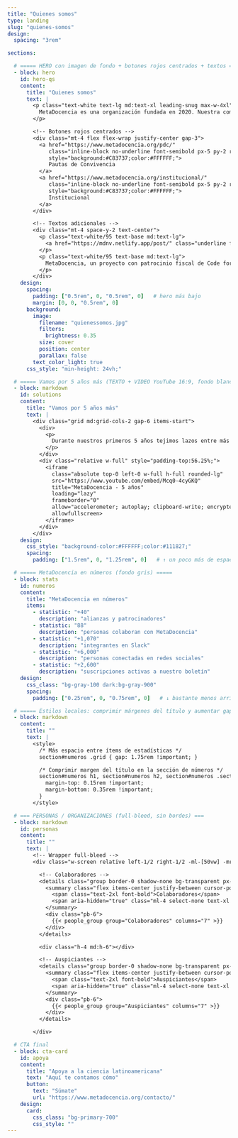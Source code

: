 ```yaml
---
title: "Quienes somos"
type: landing
slug: "quienes-somos"
design:
  spacing: "3rem"

sections:

  # ===== HERO con imagen de fondo + botones rojos centrados + textos =====
  - block: hero
    id: hero-qs
    content:
      title: "Quienes somos"
      text: |
        <p class="text-white text-lg md:text-xl leading-snug max-w-4xl">
          MetaDocencia es una organización fundada en 2020. Nuestra comunidad está formada por personas y organizaciones que trabajan construyendo capacidades científicas locales para transformar la ciencia global. Hacemos crecer el conocimiento en red, desde América Latina hacia el mundo.
        </p>

        <!-- Botones rojos centrados -->
        <div class="mt-4 flex flex-wrap justify-center gap-3">
          <a href="https://www.metadocencia.org/pdc/"
             class="inline-block no-underline font-semibold px-5 py-2 rounded-md text-base"
             style="background:#C83737;color:#FFFFFF;">
             Pautas de Convivencia
          </a>
          <a href="https://www.metadocencia.org/institucional/"
             class="inline-block no-underline font-semibold px-5 py-2 rounded-md text-base"
             style="background:#C83737;color:#FFFFFF;">
             Institucional
          </a>
        </div>

        <!-- Textos adicionales -->
        <div class="mt-4 space-y-2 text-center">
          <p class="text-white/95 text-base md:text-lg">
            <a href="https://mdnv.netlify.app/post/" class="underline font-semibold text-white">Lee cómo nació MetaDocencia</a> en palabras de nuestra Co-Directora, Laura Ación.
          </p>
          <p class="text-white/95 text-base md:text-lg">
            MetaDocencia, un proyecto con patrocinio fiscal de Code for Science &amp; Society.
          </p>
        </div>
    design:
      spacing:
        padding: ["0.5rem", 0, "0.5rem", 0]   # hero más bajo
        margin: [0, 0, "0.5rem", 0]
      background:
        image:
          filename: "quienessomos.jpg"
          filters:
            brightness: 0.35
          size: cover
          position: center
          parallax: false
        text_color_light: true
      css_style: "min-height: 24vh;"

  # ===== Vamos por 5 años más (TEXTO + VIDEO YouTube 16:9, fondo blanco) =====
  - block: markdown
    id: solutions
    content:
      title: "Vamos por 5 años más"
      text: |
        <div class="grid md:grid-cols-2 gap-6 items-start">
          <div>
            <p>
              Durante nuestros primeros 5 años tejimos lazos entre más de 2.000 profesionales de ciencia y técnica. Lo hicimos trabajando en equipo, de manera colectiva y en alianza con más de 40 comunidades. Gracias por estos primeros 5 años de aprendizaje, colaboración y crecimiento.
            </p>
          </div>
          <div class="relative w-full" style="padding-top:56.25%;">
            <iframe
              class="absolute top-0 left-0 w-full h-full rounded-lg"
              src="https://www.youtube.com/embed/Mcq0-4cyGKQ"
              title="MetaDocencia - 5 años"
              loading="lazy"
              frameborder="0"
              allow="accelerometer; autoplay; clipboard-write; encrypted-media; gyroscope; picture-in-picture; web-share"
              allowfullscreen>
            </iframe>
          </div>
        </div>
    design:
      css_style: "background-color:#FFFFFF;color:#111827;"
      spacing:
        padding: ["1.5rem", 0, "1.25rem", 0]   # ↑ un poco más de espacio arriba del título

  # ===== MetaDocencia en números (fondo gris) =====
  - block: stats
    id: numeros
    content:
      title: "MetaDocencia en números"
      items:
        - statistic: "+40"
          description: "alianzas y patrocinadores"
        - statistic: "88"
          description: "personas colaboran con MetaDocencia"
        - statistic: "+1,070"
          description: "integrantes en Slack"
        - statistic: "+6,000"
          description: "personas conectadas en redes sociales"
        - statistic: "+2,600"
          description: "suscripciones activas a nuestro boletín"
    design:
      css_class: "bg-gray-100 dark:bg-gray-900"
      spacing:
        padding: ["0.25rem", 0, "0.75rem", 0]   # ↓ bastante menos arriba/abajo del título

  # ===== Estilos locales: comprimir márgenes del título y aumentar gap entre stats =====
  - block: markdown
    content:
      title: ""
      text: |
        <style>
          /* Más espacio entre ítems de estadísticas */
          section#numeros .grid { gap: 1.75rem !important; }

          /* Comprimir margen del título en la sección de números */
          section#numeros h1, section#numeros h2, section#numeros .section-title {
            margin-top: 0.15rem !important;
            margin-bottom: 0.35rem !important;
          }
        </style>

  # === PERSONAS / ORGANIZACIONES (full-bleed, sin bordes) ===
  - block: markdown
    id: personas
    content:
      title: ""
      text: |
        <!-- Wrapper full-bleed -->
        <div class="w-screen relative left-1/2 right-1/2 -ml-[50vw] -mr-[50vw]">

          <!-- Colaboradores -->
          <details class="group border-0 shadow-none bg-transparent px-4 md:px-8" open>
            <summary class="flex items-center justify-between cursor-pointer py-4">
              <span class="text-2xl font-bold">Colaboradores</span>
              <span aria-hidden="true" class="ml-4 select-none text-xl leading-none">▾</span>
            </summary>
            <div class="pb-6">
              {{< people_group group="Colaboradores" columns="7" >}}
            </div>
          </details>

          <div class="h-4 md:h-6"></div>

          <!-- Auspiciantes -->
          <details class="group border-0 shadow-none bg-transparent px-4 md:px-8">
            <summary class="flex items-center justify-between cursor-pointer py-4">
              <span class="text-2xl font-bold">Auspiciantes</span>
              <span aria-hidden="true" class="ml-4 select-none text-xl leading-none">▾</span>
            </summary>
            <div class="pb-6">
              {{< people_group group="Auspiciantes" columns="7" >}}
            </div>
          </details>

        </div>

  # CTA final
  - block: cta-card
    id: apoya
    content:
      title: "Apoya a la ciencia latinoamericana"
      text: "Aquí te contamos cómo"
      button:
        text: "Súmate"
        url: "https://www.metadocencia.org/contacto/"
    design:
      card:
        css_class: "bg-primary-700"
        css_style: ""
---
```

